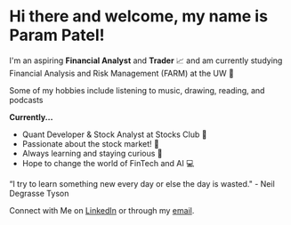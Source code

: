# **Hi there and welcome, my name is Param Patel!**

I'm an aspiring **Financial Analyst** and **Trader** 📈 and am currently studying Financial Analysis and Risk Management (FARM) at the UW 🥕

Some of my hobbies include listening to music, drawing, reading, and podcasts

**Currently...**
- Quant Developer & Stock Analyst at Stocks Club 🔮
- Passionate about the stock market! 💸
- Always learning and staying curious 🤔
- Hope to change the world of FinTech and AI 💻

“I try to learn something new every day or else the day is wasted." - Neil Degrasse Tyson

Connect with Me on [LinkedIn](https://www.linkedin.com/in/parampatel0511/) or through my [email](parampatel06@icloud.com).
